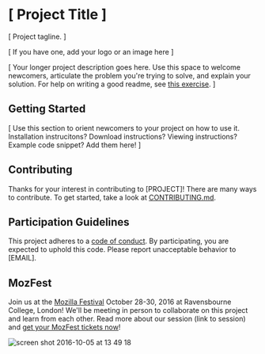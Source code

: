 # [ Project Title ]

[ Project tagline. ]

[ If you have one, add your logo or an image here ]

[ Your longer project description goes here. Use this space to welcome newcomers, articulate the problem you're trying to solve, and explain your solution. For help on writing a good readme, see [this exercise](). ]

## Getting Started

[ Use this section to orient newcomers to your project on how to use it. Installation instrucitons? Download instructions? Viewing instructions? Example code snippet? Add them here! ]

## Contributing

Thanks for your interest in contributing to [PROJECT]! There are many ways to contribute. To get started, take a look at [CONTRIBUTING.md](CONTRIBUTING.md).

## Participation Guidelines

This project adheres to a [code of conduct](CODE_OF_CONDUCT.md). By participating, you are expected to uphold this code. Please report unacceptable behavior to [EMAIL].

## MozFest

Join us at the [Mozilla Festival](http://mozillafestival.org/) October 28-30, 2016 at Ravensbourne College, London! We'll be meeting in person to collaborate on this project and learn from each other. Read more about our session (link to session) and [get your MozFest tickets now](https://mozillafestival.org/tickets)!

![screen shot 2016-10-05 at 13 49 18](https://cloud.githubusercontent.com/assets/617994/19124773/8da8a3ce-8b02-11e6-9a11-5166e5179499.png)
